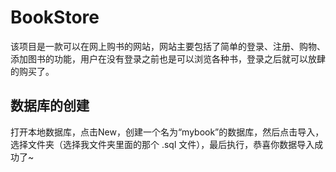 # BookStore
该项目是一款可以在网上购书的网站，网站主要包括了简单的登录、注册、购物、添加图书的功能，用户在没有登录之前也是可以浏览各种书，登录之后就可以放肆的购买了。
## 数据库的创建
打开本地数据库，点击New，创建一个名为“mybook”的数据库，然后点击导入，选择文件夹（选择我文件夹里面的那个 .sql 文件），最后执行，恭喜你数据导入成功了~
